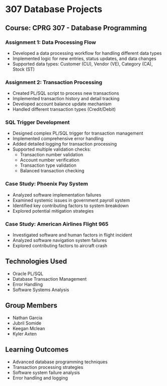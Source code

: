 # 307 Database Projects

## Course: CPRG 307 - Database Programming

### Assignment 1: Data Processing Flow
- Developed a data processing workflow for handling different data types
- Implemented logic for new entries, status updates, and data changes
- Supported data types: Customer (CU), Vendor (VE), Category (CA), Stock (ST)

### Assignment 2: Transaction Processing
- Created PL/SQL script to process new transactions
- Implemented transaction history and detail tracking
- Developed account balance update mechanism
- Handled different transaction types (Credit/Debit)

### SQL Trigger Development
- Designed complex PL/SQL trigger for transaction management
- Implemented comprehensive error handling
- Added detailed logging for transaction processing
- Supported multiple validation checks:
  - Transaction number validation
  - Account number verification
  - Transaction type validation
  - Balanced transaction checking

### Case Study: Phoenix Pay System
- Analyzed software implementation failures
- Examined systemic issues in government payroll system
- Identified key contributing factors to system breakdown
- Explored potential mitigation strategies

### Case Study: American Airlines Flight 965
- Investigated software and human factors in flight incident
- Analyzed software navigation system failures
- Explored contributing factors to aircraft crash

## Technologies Used
- Oracle PL/SQL
- Database Transaction Management
- Error Handling
- Software Systems Analysis

## Group Members
- Nathan Garcia
- Jubril Somide
- Keegan Mclean
- Kyler Axten

## Learning Outcomes
- Advanced database programming techniques
- Transaction processing strategies
- Software system failure analysis
- Error handling and logging
